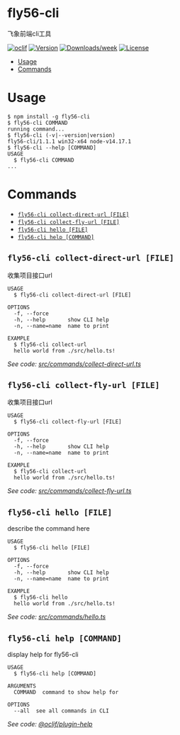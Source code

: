 fly56-cli
==========

飞象前端cli工具

[![oclif](https://img.shields.io/badge/cli-oclif-brightgreen.svg)](https://oclif.io)
[![Version](https://img.shields.io/npm/v/fly56-cli.svg)](https://npmjs.org/package/fly56-cli)
[![Downloads/week](https://img.shields.io/npm/dw/fly56-cli.svg)](https://npmjs.org/package/fly56-cli)
[![License](https://img.shields.io/npm/l/fly56-cli.svg)](https://github.com/ZHocean123/fly56-cli/blob/master/package.json)

<!-- toc -->
* [Usage](#usage)
* [Commands](#commands)
<!-- tocstop -->
# Usage
<!-- usage -->
```sh-session
$ npm install -g fly56-cli
$ fly56-cli COMMAND
running command...
$ fly56-cli (-v|--version|version)
fly56-cli/1.1.1 win32-x64 node-v14.17.1
$ fly56-cli --help [COMMAND]
USAGE
  $ fly56-cli COMMAND
...
```
<!-- usagestop -->
# Commands
<!-- commands -->
* [`fly56-cli collect-direct-url [FILE]`](#fly56-cli-collect-direct-url-file)
* [`fly56-cli collect-fly-url [FILE]`](#fly56-cli-collect-fly-url-file)
* [`fly56-cli hello [FILE]`](#fly56-cli-hello-file)
* [`fly56-cli help [COMMAND]`](#fly56-cli-help-command)

## `fly56-cli collect-direct-url [FILE]`

收集项目接口url

```
USAGE
  $ fly56-cli collect-direct-url [FILE]

OPTIONS
  -f, --force
  -h, --help       show CLI help
  -n, --name=name  name to print

EXAMPLE
  $ fly56-cli collect-url
  hello world from ./src/hello.ts!
```

_See code: [src/commands/collect-direct-url.ts](https://github.com/ZHocean123/fly56-cli/blob/v1.1.1/src/commands/collect-direct-url.ts)_

## `fly56-cli collect-fly-url [FILE]`

收集项目接口url

```
USAGE
  $ fly56-cli collect-fly-url [FILE]

OPTIONS
  -f, --force
  -h, --help       show CLI help
  -n, --name=name  name to print

EXAMPLE
  $ fly56-cli collect-url
  hello world from ./src/hello.ts!
```

_See code: [src/commands/collect-fly-url.ts](https://github.com/ZHocean123/fly56-cli/blob/v1.1.1/src/commands/collect-fly-url.ts)_

## `fly56-cli hello [FILE]`

describe the command here

```
USAGE
  $ fly56-cli hello [FILE]

OPTIONS
  -f, --force
  -h, --help       show CLI help
  -n, --name=name  name to print

EXAMPLE
  $ fly56-cli hello
  hello world from ./src/hello.ts!
```

_See code: [src/commands/hello.ts](https://github.com/ZHocean123/fly56-cli/blob/v1.1.1/src/commands/hello.ts)_

## `fly56-cli help [COMMAND]`

display help for fly56-cli

```
USAGE
  $ fly56-cli help [COMMAND]

ARGUMENTS
  COMMAND  command to show help for

OPTIONS
  --all  see all commands in CLI
```

_See code: [@oclif/plugin-help](https://github.com/oclif/plugin-help/blob/v3.2.2/src/commands/help.ts)_
<!-- commandsstop -->
